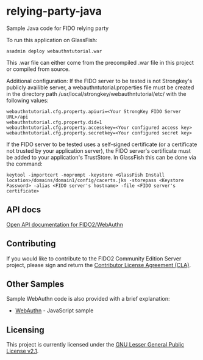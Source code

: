 # relying-party-java
Sample Java code for FIDO relying party

To run this application on GlassFish:
```
asadmin deploy webauthntutorial.war
```

This .war file can either come from the precompiled .war file in this project or compiled from source.


Additional configuration:
If the FIDO server to be tested is not Strongkey's publicly availible server, a webauthntutorial.properties file must be created in the directory path /usr/local/strongkey/webauthntutorial/etc/ with the following values:
```
webauthntutorial.cfg.property.apiuri=<Your StrongKey FIDO Server URL>/api
webauthntutorial.cfg.property.did=1
webauthntutorial.cfg.property.accesskey=<Your configured access key>
webauthntutorial.cfg.property.secretkey=<Your configured secret key>
```


If the FIDO server to be tested uses a self-signed certificate (or a certificate not trusted by your application server), the FIDO server's certificate must be added to your application's TrustStore. In GlassFish this can be done via the command:
```
keytool -importcert -noprompt -keystore <GlassFish Install location>/domains/domain1/config/cacerts.jks -storepass <Keystore Password> -alias <FIDO server's hostname> -file <FIDO server's certificate>
```

## API docs
[Open API documentation for FIDO2/WebAuthn](https://github.com/StrongKey/FIDO-Server/blob/master/docs/fido-openapi.yaml)

## Contributing
If you would like to contribute to the FIDO2 Community Edition Server project, please sign and return the [Contributor License Agreement (CLA)](https://cla-assistant.io/StrongKey/FIDO-Server).

## Other Samples
Sample WebAuthn code is also provided with a brief explanation:

* [WebAuthn](https://github.com/StrongKey/WebAuthn) - JavaScript sample

## Licensing
This project is currently licensed under the [GNU Lesser General Public License v2.1](https://github.com/StrongKey/FIDO-Server/blob/master/LICENSE).


